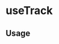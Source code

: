 <!--
!!!! Autogenerated File !!!!
This file was created by @livekit/components-docs-gen and should not be changed manually.
The contents of this file can be replaced at any time which would lead to the loss of all manual changes.
-->

# useTrack

## Usage

<!--USAGE_INSERT_MARKER->


## Props

| Name | Type | Default | Description |
| --- | --- | --- | --- |
| kind | `Kind` |  |  |
| trackName | `string` |  |  |
| trackSid | `string` |  |  |
| track | `Track` |  |  |
| source | `Source` |  |  |
| mimeType | `string` |  | MimeType of the published track |
| dimensions | `Dimensions` |  | dimension of the original published stream, video-only |
| simulcasted | `boolean` |  | true if track was simulcasted to server, video-only |
| trackInfo | `TrackInfo` |  | @internal |
| metadataMuted | `boolean` |  |  |
| setTrack | `(track?: Track \| undefined) => void` |  | @internal |
| isMuted | `boolean` |  |  |
| isEnabled | `boolean` |  |  |
| isSubscribed | `boolean` |  |  |
| audioTrack | `LocalAudioTrack \| RemoteAudioTrack \| undefined` |  | an [AudioTrack] if this publication holds an audio track |
| videoTrack | `LocalVideoTrack \| RemoteVideoTrack \| undefined` |  | an [VideoTrack] if this publication holds a video track |
| handleMuted | `() => void` |  |  |
| handleUnmuted | `() => void` |  |  |
| updateInfo | `(info: TrackInfo) => void` |  | @internal |

